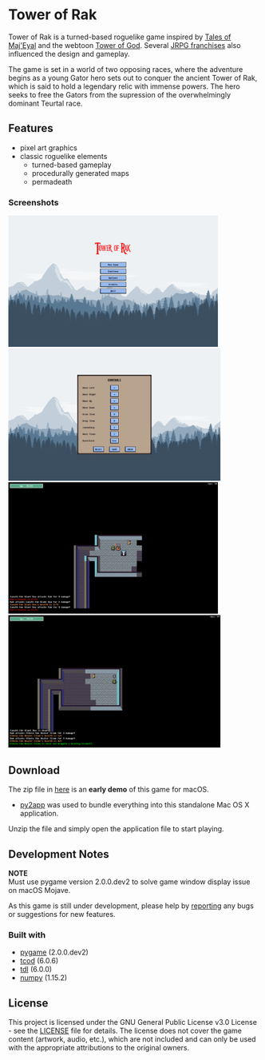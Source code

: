 # Tower of Rak

Tower of Rak is a turned-based roguelike game inspired by [Tales of Maj'Eyal](https://te4.org/) and the webtoon [Tower of God](https://www.webtoons.com/en/fantasy/tower-of-god/list?title_no=95&page=1). Several [JRPG franchises](https://en.wikipedia.org/wiki/List_of_best-selling_Japanese_role-playing_game_franchises) also influenced the design and gameplay.

The game is set in a world of two opposing races, where the adventure begins as a young Gator hero sets out to conquer the ancient Tower of Rak, which is said to hold a legendary relic with immense powers. The hero seeks to free the Gators from the supression of the overwhelmingly dominant Teurtal race.

## Features
- pixel art graphics
- classic roguelike elements
  - turned-based gameplay
  - procedurally generated maps
  - permadeath
  
### Screenshots
<img src="screenshots/screenshot-1.png" width=420> <img src="screenshots/screenshot-2.png" width=425>
<img src="screenshots/screenshot-3.png" width=420> <img src="screenshots/screenshot-4.png" width=425>
  
## Download
The zip file in <a href="dist/">here</a> is an **early demo** of this game for macOS.  
- [py2app](https://pypi.org/project/py2app/) was used to bundle everything into this standalone Mac OS X application.

Unzip the file and simply open the application file to start playing.  

## Development Notes

**NOTE**  
Must use pygame version 2.0.0.dev2 to solve game window display issue on macOS Mojave.  

As this game is still under development, please help by [reporting](https://github.com/PeterBohai/tower-of-rak/issues/new) any bugs or suggestions for new features.

### Built with
- [pygame](https://www.pygame.org/) (2.0.0.dev2)
- [tcod](https://pypi.org/project/tcod/) (6.0.6)
- [tdl](https://python-tcod.readthedocs.io/en/latest/tdl.html) (6.0.0)
- [numpy](https://numpy.org/) (1.15.2)

## License
This project is licensed under the GNU General Public License v3.0 License - see the [LICENSE](LICENSE) file for details. The license does not cover the game content (artwork, audio, etc.), which are not included and can only be used with the appropriate attributions to the original owners.
